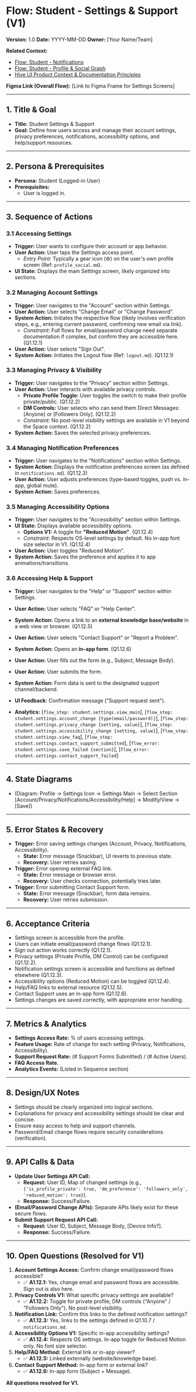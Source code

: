 # Flow: Student - Settings & Support (V1)

**Version:** 1.0
**Date:** YYYY-MM-DD
**Owner:** [Your Name/Team]

**Related Context:**
*   [Flow: Student - Notifications](./notifications.md)
*   [Flow: Student - Profile & Social Graph](./profile_social.md)
*   [Hive UI Product Context & Documentation Principles](../../product_context.md)

**Figma Link (Overall Flow):** [Link to Figma Frame for Settings Screens]

---

## 1. Title & Goal

*   **Title:** Student Settings & Support
*   **Goal:** Define how users access and manage their account settings, privacy preferences, notifications, accessibility options, and help/support resources.

---

## 2. Persona & Prerequisites

*   **Persona:** Student (Logged-in User)
*   **Prerequisites:**
    *   User is logged in.

---

## 3. Sequence of Actions

### 3.1 Accessing Settings
*   **Trigger:** User wants to configure their account or app behavior.
*   **User Action:** User taps the Settings access point.
    *   *Entry Point:* Typically a gear icon (⚙️) on the user's own profile screen (Ref: `profile_social.md`).
*   **UI State:** Displays the main Settings screen, likely organized into sections.

### 3.2 Managing Account Settings
*   **Trigger:** User navigates to the "Account" section within Settings.
*   **User Action:** User selects "Change Email" or "Change Password".
*   **System Action:** Initiates the respective flow (likely involves verification steps, e.g., entering current password, confirming new email via link).
    *   *Constraint:* Full flows for email/password change need separate documentation if complex, but confirm they are accessible here. (Q1.12.1)
*   **User Action:** User selects "Sign Out".
*   **System Action:** Initiates the Logout flow (Ref: `logout.md`). (Q1.12.1)

### 3.3 Managing Privacy & Visibility
*   **Trigger:** User navigates to the "Privacy" section within Settings.
*   **User Action:** User interacts with available privacy controls.
    *   **Private Profile Toggle:** User toggles the switch to make their profile private/public. (Q1.12.2)
    *   **DM Controls:** User selects who can send them Direct Messages: [Anyone] or [Followers Only]. (Q1.12.2)
    *   *Constraint:* No post-level visibility settings are available in V1 beyond the Space context. (Q1.12.2)
*   **System Action:** Saves the selected privacy preferences.

### 3.4 Managing Notification Preferences
*   **Trigger:** User navigates to the "Notifications" section within Settings.
*   **System Action:** Displays the notification preferences screen (as defined in `notifications.md`). (Q1.12.3)
*   **User Action:** User adjusts preferences (type-based toggles, push vs. in-app, global mute).
*   **System Action:** Saves preferences.

### 3.5 Managing Accessibility Options
*   **Trigger:** User navigates to the "Accessibility" section within Settings.
*   **UI State:** Displays available accessibility options.
    *   **Options V1:** A toggle for **"Reduced Motion"**. (Q1.12.4)
    *   *Constraint:* Respects OS-level settings by default. No in-app font size selector in V1. (Q1.12.4)
*   **User Action:** User toggles "Reduced Motion".
*   **System Action:** Saves the preference and applies it to app animations/transitions.

### 3.6 Accessing Help & Support
*   **Trigger:** User navigates to the "Help" or "Support" section within Settings.
*   **User Action:** User selects "FAQ" or "Help Center".
*   **System Action:** Opens a link to an **external knowledge base/website** in a web view or browser. (Q1.12.5)
*   **User Action:** User selects "Contact Support" or "Report a Problem".
*   **System Action:** Opens an **in-app form**. (Q1.12.6)
*   **User Action:** User fills out the form (e.g., Subject, Message Body).
*   **User Action:** User submits the form.
*   **System Action:** Form data is sent to the designated support channel/backend.
*   **UI Feedback:** Confirmation message ("Support request sent").

*   **Analytics:** [`flow_step: student.settings.view_main`], [`flow_step: student.settings.account_change {type(email/password)}`], [`flow_step: student.settings.privacy_change {setting, value}`], [`flow_step: student.settings.accessibility_change {setting, value}`], [`flow_step: student.settings.view_faq`], [`flow_step: student.settings.contact_support_submitted`], [`flow_error: student.settings.save_failed {section}`], [`flow_error: student.settings.contact_support_failed`]

---

## 4. State Diagrams

*   (Diagram: Profile -> Settings Icon -> Settings Main -> Select Section [Account/Privacy/Notifications/Accessibility/Help] -> Modify/View -> [Save])

---

## 5. Error States & Recovery

*   **Trigger:** Error saving settings changes (Account, Privacy, Notifications, Accessibility).
    *   **State:** Error message (Snackbar), UI reverts to previous state.
    *   **Recovery:** User retries saving.
*   **Trigger:** Error opening external FAQ link.
    *   **State:** Error message or browser error.
    *   **Recovery:** User checks connection, potentially tries later.
*   **Trigger:** Error submitting Contact Support form.
    *   **State:** Error message (Snackbar), form data remains.
    *   **Recovery:** User retries submission.

---

## 6. Acceptance Criteria

*   Settings screen is accessible from the profile.
*   Users can initiate email/password change flows (Q1.12.1).
*   Sign out action works correctly (Q1.12.1).
*   Privacy settings (Private Profile, DM Control) can be configured (Q1.12.2).
*   Notification settings screen is accessible and functions as defined elsewhere (Q1.12.3).
*   Accessibility options (Reduced Motion) can be toggled (Q1.12.4).
*   Help/FAQ links to external resource (Q1.12.5).
*   Contact Support uses an in-app form (Q1.12.6).
*   Settings changes are saved correctly, with appropriate error handling.

---

## 7. Metrics & Analytics

*   **Settings Access Rate:** % of users accessing settings.
*   **Feature Usage:** Rate of change for each setting (Privacy, Notifications, Accessibility).
*   **Support Request Rate:** (# Support Forms Submitted) / (# Active Users).
*   **FAQ Access Rate.**
*   **Analytics Events:** (Listed in Sequence section)

---

## 8. Design/UX Notes

*   Settings should be clearly organized into logical sections.
*   Explanations for privacy and accessibility settings should be clear and concise.
*   Ensure easy access to help and support channels.
*   Password/Email change flows require security considerations (verification).

---

## 9. API Calls & Data

*   **Update User Settings API Call:**
    *   **Request:** User ID, Map of changed settings (e.g., `{'is_profile_private': true, 'dm_preference': 'followers_only', 'reduced_motion': true}`).
    *   **Response:** Success/Failure.
*   **(Email/Password Change APIs):** Separate APIs likely exist for these secure flows.
*   **Submit Support Request API Call:**
    *   **Request:** User ID, Subject, Message Body, [Device Info?].
    *   **Response:** Success/Failure.

---

## 10. Open Questions (Resolved for V1)

1.  **Account Settings Access:** Confirm change email/password flows accessible?
    *   ✅ **A1.12.1:** Yes, change email and password flows are accessible. Sign out is also here.
2.  **Privacy Controls V1:** What specific privacy settings are available?
    *   ✅ **A1.12.2:** Toggle for private profile; DM controls ("Anyone" / "Followers Only"). No post-level visibility.
3.  **Notification Link:** Confirm this links to the defined notification settings?
    *   ✅ **A1.12.3:** Yes, links to the settings defined in Q1.10.7 / `notifications.md`.
4.  **Accessibility Options V1:** Specific in-app accessibility settings?
    *   ✅ **A1.12.4:** Respects OS settings. In-app toggle for Reduced Motion only. No font size selector.
5.  **Help/FAQ Method:** External link or in-app viewer?
    *   ✅ **A1.12.5:** Linked externally (website/knowledge base).
6.  **Contact Support Method:** In-app form or external link?
    *   ✅ **A1.12.6:** In-app form (Subject + Message).

**All questions resolved for V1.** 